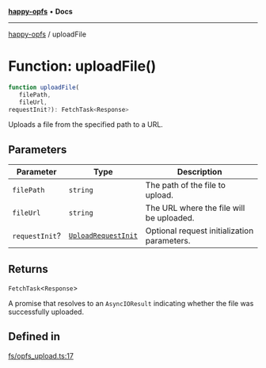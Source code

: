 [**happy-opfs**](../README.md) • **Docs**

***

[happy-opfs](../README.md) / uploadFile

# Function: uploadFile()

```ts
function uploadFile(
   filePath, 
   fileUrl, 
requestInit?): FetchTask<Response>
```

Uploads a file from the specified path to a URL.

## Parameters

| Parameter | Type | Description |
| ------ | ------ | ------ |
| `filePath` | `string` | The path of the file to upload. |
| `fileUrl` | `string` | The URL where the file will be uploaded. |
| `requestInit`? | [`UploadRequestInit`](../interfaces/UploadRequestInit.md) | Optional request initialization parameters. |

## Returns

`FetchTask`\<`Response`\>

A promise that resolves to an `AsyncIOResult` indicating whether the file was successfully uploaded.

## Defined in

[fs/opfs\_upload.ts:17](https://github.com/JiangJie/happy-opfs/blob/41bfb9280ee562c4a8708809308f96d116edb112/src/fs/opfs_upload.ts#L17)

